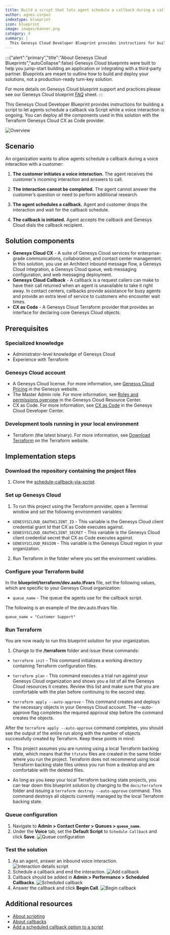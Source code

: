 ```yaml
---
title: Build a script that lets agent schedule a callback during a call
author: agnes.corpuz
indextype: blueprint
icon: blueprint
image: images/banner.png
category: 4
summary: |
  This Genesys Cloud Developer Blueprint provides instructions for building a script to let agents schedule a callback via Script while a voice interaction is ongoing. You can deploy all the components used in this solution with the Terraform Genesys Cloud CX as Code provider.
---
```

:::{"alert":"primary","title":"About Genesys Cloud Blueprints","autoCollapse":false} 
Genesys Cloud blueprints were built to help you jump-start building an application or integrating with a third-party partner. 
Blueprints are meant to outline how to build and deploy your solutions, not a production-ready turn-key solution.
 
For more details on Genesys Cloud blueprint support and practices 
please see our Genesys Cloud blueprint [FAQ](https://developer.genesys.cloud/blueprints/faq) sheet.
:::

This Genesys Cloud Developer Blueprint provides instructions for building a script to let agents schedule a callback via Script while a voice interaction is ongoing. You can deploy all the components used in this solution with the Terraform Genesys Cloud CX as Code provider.

![Overview](images/overview.png "Overview")

## Scenario

An organization wants to allow agents schedule a callback during a voice interaction with a customer:

1. **The customer initiates a voice interaction.** The agent receives the customer's incoming interaction and answers to call.

2. **The interaction cannot be completed.** The agent cannot answer the customer’s question or need to perform additional research.

3. **The agent schedules a callback.** Agent and customer drops the interaction and wait for the callback schedule.

4. **The callback is initiated.** Agent accepts the callback and Genesys Cloud dials the callback recipient.

## Solution components

* **Genesys Cloud CX** - A suite of Genesys Cloud services for enterprise-grade communications, collaboration, and contact center management. In this solution, you use an Architect inbound message flow, a Genesys Cloud integration, a Genesys Cloud queue, web messaging configuration, and web messaging deployment.
* **Genesys Cloud Callback** - A callback is a request callers can make to have their call returned when an agent is unavailable to take it right away. In contact centers, callbacks provide assistance for busy agents and provide an extra level of service to customers who encounter wait times.
* **CX as Code** - A Genesys Cloud Terraform provider that provides an interface for declaring core Genesys Cloud objects.

## Prerequisites

### Specialized knowledge

* Administrator-level knowledge of Genesys Cloud
* Experience with Terraform

### Genesys Cloud account

* A Genesys Cloud license. For more information, see [Genesys Cloud Pricing](https://www.genesys.com/pricing "Opens the Genesys Cloud pricing page") in the Genesys website.
* The Master Admin role. For more information, see [Roles and permissions overview](https://help.mypurecloud.com/?p=24360 "Opens the Roles and permissions overview article") in the Genesys Cloud Resource Center.
* CX as Code. For more information, see [CX as Code](https://developer.genesys.cloud/devapps/cx-as-code/ "Goes to the CX as Code page") in the Genesys Cloud Developer Center.

### Development tools running in your local environment

* Terraform (the latest binary). For more information, see [Download Terraform](https://www.terraform.io/downloads.html "Goes to the Download Terraform page") on the Terraform website.

## Implementation steps

### Download the repository containing the project files

1. Clone the [schedule-callback-via-script](https://github.com/GenesysCloudBlueprints/schedule-callback-via-script "Opens the schedule-callback-via-script repository in GitHub").

### Set up Genesys Cloud

1. To run this project using the Terraform provider, open a Terminal window and set the following environment variables:

 * `GENESYSCLOUD_OAUTHCLIENT_ID` - This variable is the Genesys Cloud client credential grant Id that CX as Code executes against. 
 * `GENESYSCLOUD_OAUTHCLIENT_SECRET` - This variable is the Genesys Cloud client credential secret that CX as Code executes against. 
 * `GENESYSCLOUD_REGION` - This variable is the Genesys Cloud region in your organization.

2. Run Terraform in the folder where you set the environment variables. 

### Configure your Terraform build

In the **blueprint/terraform/dev.auto.tfvars** file, set the following values, which are specific to your Genesys Cloud organization:

* `queue_name` - The queue the agents use for the callback script.

The following is an example of the dev.auto.tfvars file.

```
queue_name = "Customer Support"
```

### Run Terraform

You are now ready to run this blueprint solution for your organization. 

1. Change to the **/terraform** folder and issue these commands:

* `terraform init` - This command initializes a working directory containing Terraform configuration files.
  
* `terraform plan` - This command executes a trial run against your Genesys Cloud organization and shows you a list of all the Genesys Cloud resources it creates. Review this list and make sure that you are comfortable with the plan before continuing to the second step.

* `terraform apply --auto-approve` - This command creates and deploys the necessary objects in your Genesys Cloud account. The --auto-approve flag completes the required approval step before the command creates the objects.

After the `terraform apply --auto-approve` command completes, you should see the output of the entire run along with the number of objects successfully created by Terraform. Keep these points in mind:

*  This project assumes you are running using a local Terraform backing state, which means that the `tfstate` files are created in the same folder where you run the project. Terraform does not recommend using local Terraform backing state files unless you run from a desktop and are comfortable with the deleted files.

* As long as you keep your local Terraform backing state projects, you can tear down this blueprint solution by changing to the `docs/terraform` folder and issuing a `terraform destroy --auto-approve` command. This command destroys all objects currently managed by the local Terraform backing state.

### Queue configuration

1. Navigate to **Admin > Contact Center > Queues > `queue_name`**.
2. Under the **Voice** tab, set the **Default Script** to `Schedule Callback` and click **Save**.
   ![Queue configuration](images/queue-config.png "Queue configuration")

### Test the solution

1. As an agent, answer an inbound voice interaction.
   ![Interaction details script](images/interaction-details-script.png "Interaction details script")
2. Schedule a callback and end the interaction.
   ![Add callback](images/add-callback.png "Add callback")
3. Callback should be added in **Admin > Performance > Scheduled Callbacks**.
   ![Scheduled callback](images/scheduled-callback.png "Scheduled callback")
4. Answer the callback and click **Begin Call**.
   ![Begin callback](images/begin-callback.png "Begin callback")

## Additional resources

* [About scripting](https://help.mypurecloud.com/articles/about-scripting/ "Opens the About scripting page")
* [About callbacks](https://help.mypurecloud.com/articles/about-callbacks/ "Opens the About callbacks page")
* [Add a scheduled callback option to a script](https://help.mypurecloud.com/articles/add-a-schedule-callback-option-to-a-script/ "Opens the Add a scheduled callback option to a script page")

